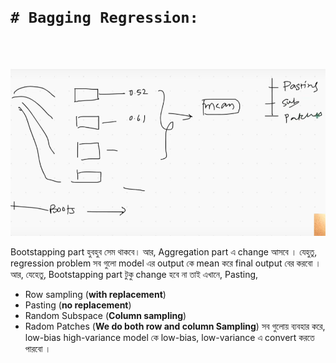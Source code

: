 <br>
<br>

# `# Bagging Regression:`

<br>
<br>

![image](img/img04.png)

Bootstapping part হুবহুব সেম থাকবে। আর, Aggregation part এ change আসবে । যেহুতু, regression problem সব গুলো model এর output কে mean করে final output বের করবো । আর, যেহেতু, Bootstapping part টুকু change হবে না তাই এখানে, Pasting, 
- Row sampling  (**with replacement**)
- Pasting (**no replacement**) 
- Random Subspace (**Column sampling**)
- Radom Patches (**We do both row and column Sampling**)
সব গুলোয় ব্যবহার করে, low-bias high-variance model কে low-bias, low-variance এ  convert করতে পারবো  ।  



